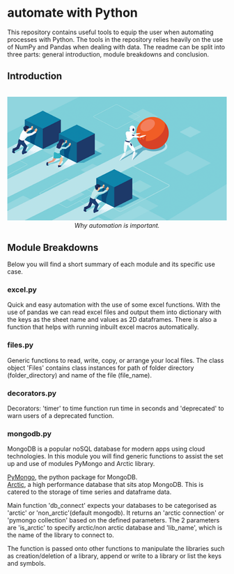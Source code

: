 # automate with Python
This repository contains useful tools to equip the user when automating processes with Python. The tools in the repository relies heavily on the use of NumPy and Pandas when dealing with data. The readme can be split into three parts: general introduction, module breakdowns and conclusion.

## Introduction
<p align="center">
  <br>
  <img src="img/automation-robot.png">
  <br>
  <i>Why automation is important.</i>
</p>

## Module Breakdowns
Below you will find a short summary of each module and its specific use case.

### excel.py
Quick and easy automation with the use of some excel functions. With the use of pandas we can read excel files and output them into dictionary with the keys as the sheet name and values as 2D dataframes. There is also a function that helps with running inbuilt excel macros automatically.

### files.py
Generic functions to read, write, copy, or arrange your local files. The class object 'Files' contains class instances for path of folder directory (folder_directory) and name of the file (file_name). 

### decorators.py
Decorators: 'timer' to time function run time in seconds and 'deprecated' to warn users of a deprecated function.

### mongodb.py
MongoDB is a popular noSQL database for modern apps using cloud technologies. In this module you will find generic functions to assist the set up and use of modules PyMongo and Arctic library.

[PyMongo](https://pymongo.readthedocs.io/en/stable/), the python package for MongoDB.  
[Arctic](https://arctic.readthedocs.io/en/latest/), a high performance database that sits atop MongoDB. This is catered to the storage of time series and dataframe data.

Main function 'db_connect' expects your databases to be categorised as 'arctic' or 'non_arctic'(default mongodb). It returns an 'arctic connection' or 'pymongo collection' based on the defined parameters. The 2 parameters are 'is_arctic' to specify arctic/non arctic database and 'lib_name', which is the name of the library to connect to.

The function is passed onto other functions to manipulate the libraries such as creation/deletion of a library, append or write to a library or list the keys and symbols.
